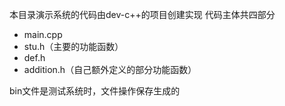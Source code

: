 本目录演示系统的代码由dev-c++的项目创建实现
代码主体共四部分
  - main.cpp
  - stu.h（主要的功能函数）
  - def.h
  - addition.h（自己额外定义的部分功能函数）
 
bin文件是测试系统时，文件操作保存生成的
